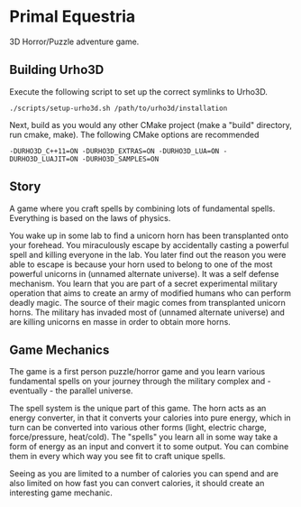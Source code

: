 Primal Equestria
================

3D Horror/Puzzle adventure game.

Building Urho3D
---------------
Execute the following script to set up the correct symlinks to Urho3D.
```
./scripts/setup-urho3d.sh /path/to/urho3d/installation
```
Next, build as you would any other CMake project (make a "build" directory, run cmake, make). The following CMake options are recommended
```
-DURHO3D_C++11=ON -DURHO3D_EXTRAS=ON -DURHO3D_LUA=ON -DURHO3D_LUAJIT=ON -DURHO3D_SAMPLES=ON
```

Story
-----
A  game  where  you craft spells by  combining  lots  of  fundamental  spells.
Everything is based on the laws of physics.
 
You wake up in some lab to find a unicorn horn has been transplanted onto your
forehead. You miraculously escape by accidentally casting a powerful spell and
killing everyone in the lab.  You  later  find out the reason you were able to
escape  is  because your horn used to belong  to  one  of  the  most  powerful
unicorns in (unnamed alternate universe). It was a self defense mechanism. You
learn that you are part of a secret  experimental military operation that aims
to create an army of modified humans who  can perform deadly magic. The source
of their magic comes from transplanted unicorn horns. The military has invaded
most  of  (unnamed alternate universe) and are killing unicorns  en  masse  in
order to obtain more horns.

Game Mechanics
--------------
The  game  is  a  first  person  puzzle/horror  game  and  you  learn  various
fundamental  spells  on  your  journey through  the  military  complex  and  -
eventually - the parallel universe.
   
The spell system  is  the unique part of this game. The horn acts as an energy
converter, in that it converts your  calories  into pure energy, which in turn
can  be  converted  into  various  other   forms   (light,   electric  charge,
force/pressure, heat/cold). The "spells" you learn all in some way take a form
of energy as an input and convert it to some output. You can  combine  them in
every which way you see fit to craft unique spells.
    
Seeing as you are limited to a number of calories you  can  spend and are also
limited on how fast you can convert calories,  it should create an interesting
game mechanic.
